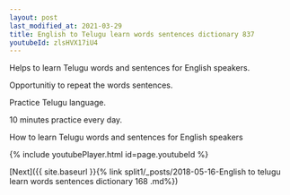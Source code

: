 ```yaml
---
layout: post
last_modified_at: 2021-03-29
title: English to Telugu learn words sentences dictionary 837 
youtubeId: zlsHVX17iU4
---
```

 
 
Helps to learn Telugu words and sentences for English speakers.

Opportunitiy to repeat the words sentences. 

Practice Telugu language. 
 
10 minutes practice every day. 
 
How to learn Telugu words and sentences for English speakers 
 
{% include youtubePlayer.html id=page.youtubeId %}
 
 
[Next]({{ site.baseurl }}{% link  split1/_posts/2018-05-16-English to telugu learn words sentences dictionary 168 .md%})
 
